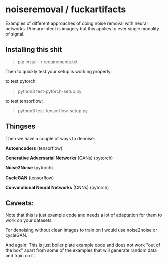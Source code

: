 # noiseremoval / fuckartifacts
Examples of different approaches of doing noise removal with neural networks. Primary intent is imagery but this applies to ever single modality of signal. 

## Installing this shit
> pip install -r requirements.txt

Then to quickly test your setup is working properly:

to test pytorch:
> python3 test-pytorch-setup.py

to test tensorflow:
> python3 test-tensorflow-setup.py


## Thingses
Then we have a couple of ways to denoise:


**Autoencoders** (tensorflow)


**Generative Adversarial Networks** (GANs) (pytorch)


**Noise2Noise** (pytorch)


**CycleGAN** (tensorflow)


**Convolutional Neural Networks** (CNNs) (pytorch)



## Caveats:
Note that this is just example code and needs a lot of adaptation for them to work on your datasets.

For denoising without clean images to train on I would use noise2noise or cycleGAN.


And again: This is just boiler plate example code and does not work "out of the box" apart from some of the examples that will generate random data and train on it.

